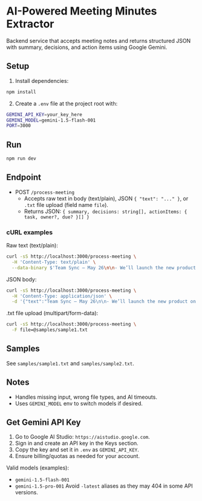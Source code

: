 # AI-Powered Meeting Minutes Extractor

Backend service that accepts meeting notes and returns structured JSON with summary, decisions, and action items using Google Gemini.

## Setup

1. Install dependencies:

```bash
npm install
```

2. Create a `.env` file at the project root with:

```bash
GEMINI_API_KEY=your_key_here
GEMINI_MODEL=gemini-1.5-flash-001
PORT=3000
```

## Run

```bash
npm run dev
```


## Endpoint

- POST `/process-meeting`
  - Accepts raw text in body (text/plain), JSON `{ "text": "..." }`, or `.txt` file upload (field name `file`).
  - Returns JSON: `{ summary, decisions: string[], actionItems: { task, owner?, due? }[] }`

### cURL examples

Raw text (text/plain):

```bash
curl -sS http://localhost:3000/process-meeting \
  -H 'Content-Type: text/plain' \
  --data-binary $'Team Sync – May 26\n\n- We’ll launch the new product on June 10.\n- Ravi to prepare onboarding docs by June 5.\n- Priya will follow up with logistics team on packaging delay.\n- Beta users requested a mobile-first dashboard.'
```

JSON body:

```bash
curl -sS http://localhost:3000/process-meeting \
  -H 'Content-Type: application/json' \
  -d '{"text":"Team Sync – May 26\n\n- We’ll launch the new product on June 10.\n- Ravi to prepare onboarding docs by June 5.\n- Priya will follow up with logistics team on packaging delay.\n- Beta users requested a mobile-first dashboard."}'
```

.txt file upload (multipart/form-data):

```bash
curl -sS http://localhost:3000/process-meeting \
  -F file=@samples/sample1.txt
```

## Samples

See `samples/sample1.txt` and `samples/sample2.txt`.

## Notes

- Handles missing input, wrong file types, and AI timeouts.
- Uses `GEMINI_MODEL` env to switch models if desired.

## Get Gemini API Key

1. Go to Google AI Studio: `https://aistudio.google.com`.
2. Sign in and create an API key in the Keys section.
3. Copy the key and set it in `.env` as `GEMINI_API_KEY`.
4. Ensure billing/quotas as needed for your account.

Valid models (examples):
- `gemini-1.5-flash-001`
- `gemini-1.5-pro-001`
Avoid `-latest` aliases as they may 404 in some API versions.